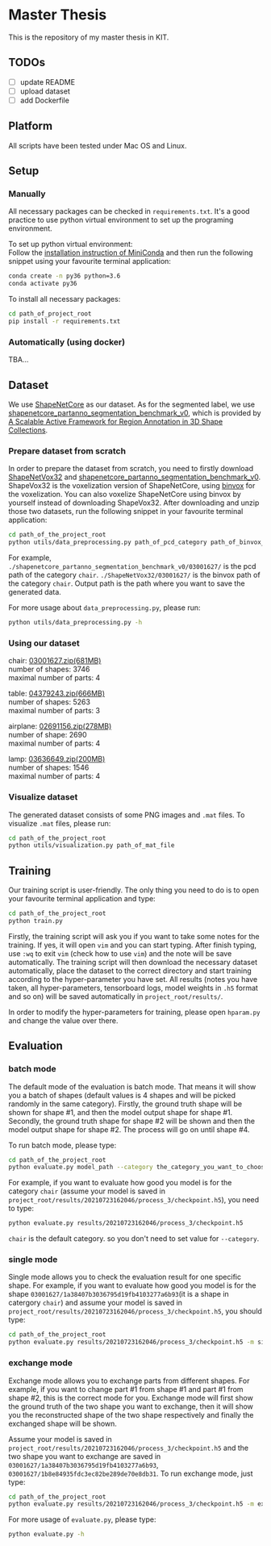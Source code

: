 # Master Thesis

This is the repository of my master thesis in KIT.

## TODOs

- [ ] update README
- [ ] upload dataset
- [ ] add Dockerfile

## Platform

All scripts have been tested under Mac OS and Linux.

## Setup

### Manually

All necessary packages can be checked in `requirements.txt`. It's a good practice to use python virtual environment 
to set up the programing environment.

To set up python virtual environment: <br>
Follow the [installation instruction of MiniConda](https://docs.conda.io/en/latest/miniconda.html#) and then run 
the following snippet using your favourite terminal application:
```bash
conda create -n py36 python=3.6
conda activate py36
```

To install all necessary packages:
```bash
cd path_of_project_root
pip install -r requirements.txt
```

### Automatically (using docker)

TBA...

## Dataset

We use [ShapeNetCore](https://shapenet.org/) as our dataset. As for the segmented label, we use 
[shapenetcore_partanno_segmentation_benchmark_v0](https://shapenet.cs.stanford.edu/ericyi/shapenetcore_partanno_segmentation_benchmark_v0.zip), 
which is provided by [A Scalable Active Framework
for Region Annotation in 3D Shape Collections](https://cs.stanford.edu/~ericyi/project_page/part_annotation/).

### Prepare dataset from scratch

In order to prepare the dataset from scratch, you need to firstly download 
[ShapeNetVox32](https://cvgl.stanford.edu/data2/ShapeNetVox32.tgz) and 
[shapenetcore_partanno_segmentation_benchmark_v0](https://shapenet.cs.stanford.edu/ericyi/shapenetcore_partanno_segmentation_benchmark_v0.zip). 
ShapeVox32 is the voxelization version of ShapeNetCore, using [binvox](https://www.patrickmin.com/binvox/) for the voxelization. You can also 
voxelize ShapeNetCore using binvox by yourself instead of downloading ShapeVox32. After downloading and unzip those two datasets, run the 
following snippet in your favourite terminal application:
```bash
cd path_of_the_project_root
python utils/data_preprocessing.py path_of_pcd_category path_of_binvox_category output_path
```
For example, `./shapenetcore_partanno_segmentation_benchmark_v0/03001627/` is the pcd path of the category `chair`. 
`./ShapeNetVox32/03001627/` is the binvox path of the category `chair`. Output path is the path where you want to save the 
generated data.

For more usage about `data_preprocessing.py`, please run:
```bash
python utils/data_preprocessing.py -h
```

### Using our dataset

chair: [03001627.zip(681MB)](https://gitlab.com/JunweiZheng93/shapenetsegvox/-/raw/master/03001627.zip?inline=false) <br>
number of shapes: 3746 <br>
maximal number of parts: 4

table: [04379243.zip(666MB)](https://gitlab.com/JunweiZheng93/shapenetsegvox/-/raw/master/04379243.zip?inline=false) <br>
number of shapes: 5263 <br>
maximal number of parts: 3

airplane: [02691156.zip(278MB)](https://gitlab.com/JunweiZheng93/shapenetsegvox/-/raw/master/02691156.zip?inline=false) <br>
number of shape: 2690 <br>
maximal number of parts: 4

lamp: [03636649.zip(200MB)](https://gitlab.com/JunweiZheng93/shapenetsegvox/-/raw/master/03636649.zip?inline=false) <br>
number of shapes: 1546 <br>
maximal number of parts: 4

### Visualize dataset

The generated dataset consists of some PNG images and `.mat` files. To visualize `.mat` files, please run:
```bash
cd path_of_the_project_root
python utils/visualization.py path_of_mat_file
```

## Training

Our training script is user-friendly. The only thing you need to do is to open your favourite terminal application and
type:
```bash
cd path_of_the_project_root
python train.py 
```
Firstly, the training script will ask you if you want to take some notes for the training. If yes, it will open `vim`
and you can start typing. After finish typing, use `:wq` to exit `vim` (check how to use `vim`) and the note will be save automatically. 
The training script will then download the necessary dataset automatically, place the dataset to the correct directory and
start training according to the hyper-parameter you have set. All results (notes you have taken, all hyper-parameters, 
tensorboard logs, model weights in `.h5` format and so on) will be saved automatically in `project_root/results/`.

In order to modify the hyper-parameters for training, please open `hparam.py` and change the value over there.

## Evaluation

### batch mode

The default mode of the evaluation is batch mode. That means it will show you a batch of shapes (default values is 4 
shapes and will be picked randomly in the same category). Firstly, the ground truth shape will be shown for shape #1, and then
the model output shape for shape #1. Secondly, the ground truth shape for shape #2 will be shown and then the model output
shape for shape #2. The process will go on until shape #4.

To run batch mode, please type:
```bash
cd path_of_the_project_root
python evaluate.py model_path --category the_category_you_want_to_choose
```
For example, if you want to evaluate how good you model is for the category `chair` (assume your model is saved in 
`project_root/results/20210723162046/process_3/checkpoint.h5`), you need to type:
```bash
python evaluate.py results/20210723162046/process_3/checkpoint.h5
```
`chair` is the default category. so you don't need to set value for `--category`.

### single mode

Single mode allows you to check the evaluation result for one specific shape. For example, if you want to evaluate how 
good you model is for the shape `03001627/1a38407b3036795d19fb4103277a6b93`(it is a shape in catergory `chair`)
and assume your model is saved in `project_root/results/20210723162046/process_3/checkpoint.h5`, you should type:
```bash
cd path_of_the_project_root
python evaluate.py results/20210723162046/process_3/checkpoint.h5 -m single -s datasets/03001627/1a38407b3036795d19fb4103277a6b93
```

### exchange mode

Exchange mode allows you to exchange parts from different shapes. For example, if you want to change part #1 from shape #1 
and part #1 from shape #2, this is the correct mode for you. Exchange mode will first show the ground truth of the two shape 
you want to exchange, then it will show you the reconstructed shape of the two shape respectively and finally the exchanged 
shape will be shown.

Assume your model is saved in `project_root/results/20210723162046/process_3/checkpoint.h5` and the two shape you want to 
exchange are saved in `03001627/1a38407b3036795d19fb4103277a6b93`, `03001627/1b8e84935fdc3ec82be289de70e8db31`. To run exchange 
mode, just type:
```bash
cd path_of_the_project_root
python evaluate.py results/20210723162046/process_3/checkpoint.h5 -m exchange -e 03001627/1a38407b3036795d19fb4103277a6b93 1b8e84935fdc3ec82be289de70e8db31 --which_part 1
```

For more usage of `evaluate.py`, please type:
```bash
python evaluate.py -h
```
